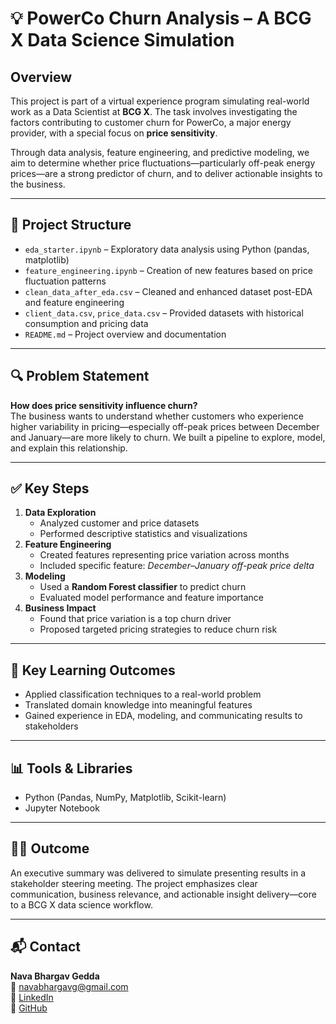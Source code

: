 
# 💡 PowerCo Churn Analysis – A BCG X Data Science Simulation

## Overview

This project is part of a virtual experience program simulating real-world work as a Data Scientist at **BCG X**. The task involves investigating the factors contributing to customer churn for PowerCo, a major energy provider, with a special focus on **price sensitivity**.

Through data analysis, feature engineering, and predictive modeling, we aim to determine whether price fluctuations—particularly off-peak energy prices—are a strong predictor of churn, and to deliver actionable insights to the business.

---

## 📂 Project Structure

- `eda_starter.ipynb` – Exploratory data analysis using Python (pandas, matplotlib)
- `feature_engineering.ipynb` – Creation of new features based on price fluctuation patterns
- `clean_data_after_eda.csv` – Cleaned and enhanced dataset post-EDA and feature engineering
- `client_data.csv`, `price_data.csv` – Provided datasets with historical consumption and pricing data
- `README.md` – Project overview and documentation

---

## 🔍 Problem Statement

**How does price sensitivity influence churn?**  
The business wants to understand whether customers who experience higher variability in pricing—especially off-peak prices between December and January—are more likely to churn. We built a pipeline to explore, model, and explain this relationship.

---

## ✅ Key Steps

1. **Data Exploration**  
   - Analyzed customer and price datasets  
   - Performed descriptive statistics and visualizations  
2. **Feature Engineering**  
   - Created features representing price variation across months  
   - Included specific feature: *December–January off-peak price delta*  
3. **Modeling**  
   - Used a **Random Forest classifier** to predict churn  
   - Evaluated model performance and feature importance  
4. **Business Impact**  
   - Found that price variation is a top churn driver  
   - Proposed targeted pricing strategies to reduce churn risk  

---

## 🧠 Key Learning Outcomes

- Applied classification techniques to a real-world problem  
- Translated domain knowledge into meaningful features  
- Gained experience in EDA, modeling, and communicating results to stakeholders  

---

## 📊 Tools & Libraries

- Python (Pandas, NumPy, Matplotlib, Scikit-learn)  
- Jupyter Notebook  

---

## 👨‍💼 Outcome

An executive summary was delivered to simulate presenting results in a stakeholder steering meeting. The project emphasizes clear communication, business relevance, and actionable insight delivery—core to a BCG X data science workflow.

---

## 📬 Contact

**Nava Bhargav Gedda**  
📧 navabhargavg@gmail.com  
🔗 [LinkedIn](https://www.linkedin.com/in/nava-bhargav/)  
🔗 [GitHub](https://github.com/Navabhargav)
